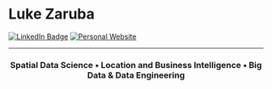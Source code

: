 # Luke Zaruba

[![LinkedIn Badge](https://img.shields.io/badge/My-LinkedIn-blue)](https://www.linkedin.com/in/lukezaruba)
[![Personal Website](https://img.shields.io/badge/-Personal_Website-%23EAEBED)](https://lukezaruba.github.io)

---
<h3 align="center"> Spatial Data Science • Location and Business Intelligence • Big Data & Data Engineering </h3>
